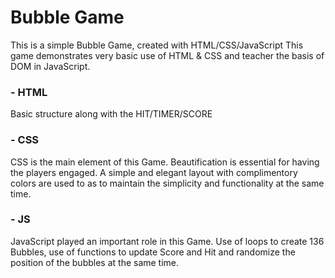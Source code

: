 # Bubble Game

This is a simple Bubble Game, created with HTML/CSS/JavaScript
This game demonstrates very basic use of HTML & CSS and teacher the basis of DOM in JavaScript.

### - HTML
Basic structure along with the HIT/TIMER/SCORE

### - CSS
CSS is the main element of this Game. Beautification is essential for having the players engaged. A simple and elegant layout with complimentory colors are used to as to maintain the simplicity and functionality at the same time.

### - JS
JavaScript played an important role in this Game. Use of loops to create 136 Bubbles, use of functions to update Score and Hit and randomize the position of the bubbles at the same time. 
